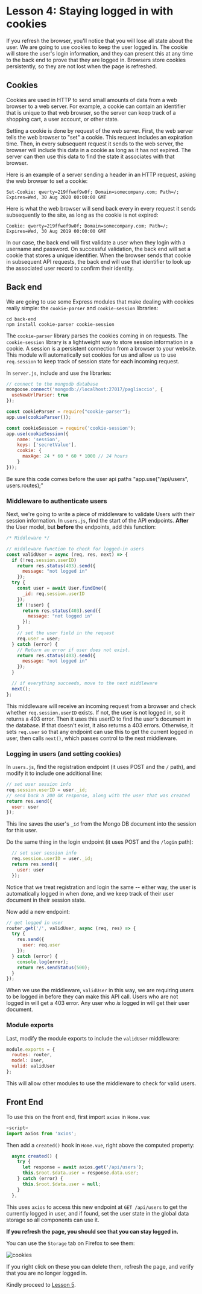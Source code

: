 # Lesson 4: Staying logged in with cookies

If you refresh the browser, you'll notice that you will lose all state about the user. We are going to use cookies to keep the user logged in. The cookie will store the user's login information, and they can present this at any time to the back end to prove that they are logged in. Browsers store cookies persistently, so they are not lost when the page is refreshed.

## Cookies

Cookies are used in HTTP to send small amounts of data from a web browser to a web server. For example, a cookie can contain an
identifier that is unique to that web browser, so the server can keep track of a shopping cart, a user account, or other state.

Setting a cookie is done by request of the web server. First, the web server tells the web browser to "set" a cookie. This request
includes an expiration time. Then, in every subsequent request it sends to the web server, the browser will include this data in a cookie
as long as it has not expired. The server can then use this data to find the state it associates with that browser.

Here is an example of a server sending a header in an HTTP request, asking the web browser to set a cookie:

```
Set-Cookie: qwerty=219ffwef9w0f; Domain=somecompany.com; Path=/; Expires=Wed, 30 Aug 2020 00:00:00 GMT
```

Here is what the web browser will send back every in every request it sends subsequently to the site, as long as the cookie is not expired:

```
Cookie: qwerty=219ffwef9w0f; Domain=somecompany.com; Path=/; Expires=Wed, 30 Aug 2019 00:00:00 GMT
```

In our case, the back end will first validate a user when they login with a username and password. On successful validation, the back end will set a cookie that stores a unique identifier. When the browser sends that cookie in subsequent API requests, the back end will use that identifier to look up the associated user record to confirm their identity.

## Back end

We are going to use some Express modules that make dealing with cookies really simple: the `cookie-parser` and `cookie-session` libraries:

```
cd back-end
npm install cookie-parser cookie-session
```

The `cookie-parser` library parses the cookies coming in on requests. The `cookie-session` library is a lightweight way to store session information in a cookie. A session is a persistent connection from a browser to your website. This module will automatically set cookies for us and allow us to use `req.session` to keep track of session state for each incoming request.

In `server.js`, include and use the libraries:

```javascript
// connect to the mongodb database
mongoose.connect('mongodb://localhost:27017/pagliaccio', {
  useNewUrlParser: true
});

const cookieParser = require("cookie-parser");
app.use(cookieParser());

const cookieSession = require('cookie-session');
app.use(cookieSession({
    name: 'session',
    keys: ['secretValue'],
    cookie: {
      maxAge: 24 * 60 * 60 * 1000 // 24 hours
    }
}));
```
Be sure this code comes before the user api paths "app.use("/api/users", users.routes);"

### Middleware to authenticate users

Next, we're going to write a piece of middleware to validate Users with their session information. In `users.js`, find the start of the API endpoints. **After** the User model, but **before** the endpoints, add this function:

```javascript
/* Middleware */

// middleware function to check for logged-in users
const validUser = async (req, res, next) => {
  if (!req.session.userID)
    return res.status(403).send({
      message: "not logged in"
    });
  try {
    const user = await User.findOne({
      _id: req.session.userID
    });
    if (!user) {
      return res.status(403).send({
        message: "not logged in"
      });
    }
    // set the user field in the request
    req.user = user;
  } catch (error) {
    // Return an error if user does not exist.
    return res.status(403).send({
      message: "not logged in"
    });
  }

  // if everything succeeds, move to the next middleware
  next();
};
```

This middleware will receive an incoming request from a browser and check whether `req.session.userID` exists. If not, the user is not logged in, so it returns a 403 error. Then it uses this userID to find the user's document in the database. If that doesn't exist, it also returns a 403 errors. Otherwise, it sets `req.user` so that any endpoint can use this to get the current logged in user, then calls `next()`, which passes control to the next middleware.

### Logging in users (and setting cookies)

In `users.js`, find the registration endpoint (it uses POST and the `/` path), and modify it to include one additional line:

```javascript
// set user session info
req.session.userID = user._id;
// send back a 200 OK response, along with the user that was created
return res.send({
  user: user
});
```

This line saves the user's `_id` from the Mongo DB document into the session for this user.

Do the same thing in the login endpoint (it uses POST and the `/login` path):

```javascript
  // set user session info
  req.session.userID = user._id;
  return res.send({
    user: user
  });
```

Notice that we treat registration and login the same -- either way, the user is automatically logged in when done, and we keep track of their user document in their session state.

Now add a new endpoint:

```javascript
// get logged in user
router.get('/', validUser, async (req, res) => {
  try {
    res.send({
      user: req.user
    });
  } catch (error) {
    console.log(error);
    return res.sendStatus(500);
  }
});
```  

When we use the middleware, `validUser` in this way, we are requiring users to be logged in before they can make this API call. Users who are not logged in will get a 403 error. Any user who *is* logged in will get their user document.

### Module exports

Last, modify the module exports to include the `validUser` middleware:

```javascript
module.exports = {
  routes: router,
  model: User,
  valid: validUser
};
```

This will allow other modules to use the middleware to check for valid users.

## Front End

To use this on the front end, first import `axios` in `Home.vue`:

```javascript
<script>
import axios from 'axios';
```

Then add a `created()` hook in `Home.vue`, right above the computed property:

```javascript
  async created() {
    try {
      let response = await axios.get('/api/users');
      this.$root.$data.user = response.data.user;
    } catch (error) {
      this.$root.$data.user = null;
    }
  },
```

This uses `axios` to access this new endpoint at `GET /api/users` to get the currently logged in user, and if found, set the user state in the global data storage so all components can use it.

**If you refresh the page, you should see that you can stay logged in.**

You can use the `Storage` tab on Firefox to see them:

![cookies](/screenshots/cookies.png)

If you right click on these you can delete them, refresh the page, and verify that you are no longer logged in.

Kindly proceed to [Lesson 5](/tutorials/lesson5.md).
